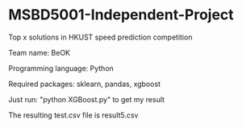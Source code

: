 # MSBD5001-Independent-Project
Top x solutions in HKUST speed prediction competition

Team name: BeOK

Programming language: Python

Required packages: sklearn, pandas, xgboost

Just run: "python XGBoost.py" to get my result

The resulting test.csv file is result5.csv
